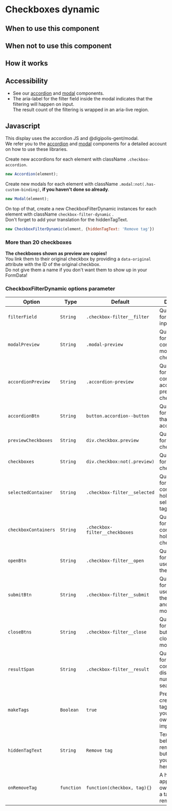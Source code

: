 # Checkboxes dynamic

## When to use this component

## When not to use this component

## How it works

## Accessibility

* See our <a href="{{path './accordion.html'}}">accordion</a>
  and <a href="{{path './modal.html'}}">modal</a> components.
* The aria-label for the filter field inside the modal indicates that the
  filtering will happen on input.  
  The result count of the filtering is wrapped in an aria-live region.

## Javascript

This display uses the accordion JS and @digipolis-gent/modal.  
We refer you to the <a href="{{path './accordion.html'}}">accordion</a> and
<a href="{{path './modal.html'}}">modal</a> components for a detailed account on how to use these libraries.

Create new accordions for each element with className `.checkbox-accordion`.

```js
new Accordion(element);
```

Create new modals for each element with className `.modal:not(.has-custom-binding)`,
**if you haven't done so already**.

```js
new Modal(element);
```

On top of that, create a new CheckboxFilterDynamic instances
for each element with className `checkbox-filter-dynamic` .  
Don't forget to add your translation for the hiddenTagText.

```js
new CheckboxFilterDynamic(element, {hiddenTagText: 'Remove tag'})
```

### More than 20 checkboxes

**The checkboxes shown as preview are copies!**  
You link them to their original checkbox by providing a `data-original` attribute
with the ID of the original checkbox.  
Do not give them a name if you don't want them to show up in your FormData!

### CheckboxFilterDynamic options parameter

| Option | Type | Default | Description |
| --- | --- | --- | --- |
| `filterField` | `String` | `.checkbox-filter__filter` | QuerySelector for the filter input field. |
| `modalPreview` | `String` | `.modal-preview` | QuerySelector for the wrapper containing modal preview checkboxes. |
| `accordionPreview` | `String` | `.accordion-preview` | QuerySelector for the wrapper containing accordion preview checkboxes. |
| `accordionBtn` | `String` | `button.accordion--button` | QuerySelector for the button that toggles the accordion. |
| `previewCheckboxes` | `String` | `div.checkbox.preview` | QuerySelector for the preview checkboxes. |
| `checkboxes` | `String` | `div.checkbox:not(.preview)` | QuerySelector for the checkboxes. |
| `selectedContainer` | `String` | `.checkbox-filter__selected` | QuerySelector for the container holding the selected filter tags. |
| `checkboxContainers` | `String` | `.checkbox-filter__checkboxes` | QuerySelector for the container holding the checkboxes. |
| `openBtn` | `String` | `.checkbox-filter__open` | QuerySelector for the button used to open the modal. |
| `submitBtn` | `String` | `.checkbox-filter__submit` | QuerySelector for the button used to confirm the selection and close the modal. |
| `closeBtns` | `String` | `.checkbox-filter__close` | QuerySelector for a list of buttons used to close the modal. |
| `resultSpan` | `String` | `.checkbox-filter__result` | QuerySelector for the container to display the number of search results. |
| `makeTags` | `Boolean` | `true` | Prevent creation of tags, in case you have your own implementation. |
| `hiddenTagText` | `String` | `Remove tag` | Text used behind the remove-tag button, insert your translation here. |
| `onRemoveTag` | `function` | `function(checkbox, tag){}` | A hook to append your own logic after a tag has been removed. |

